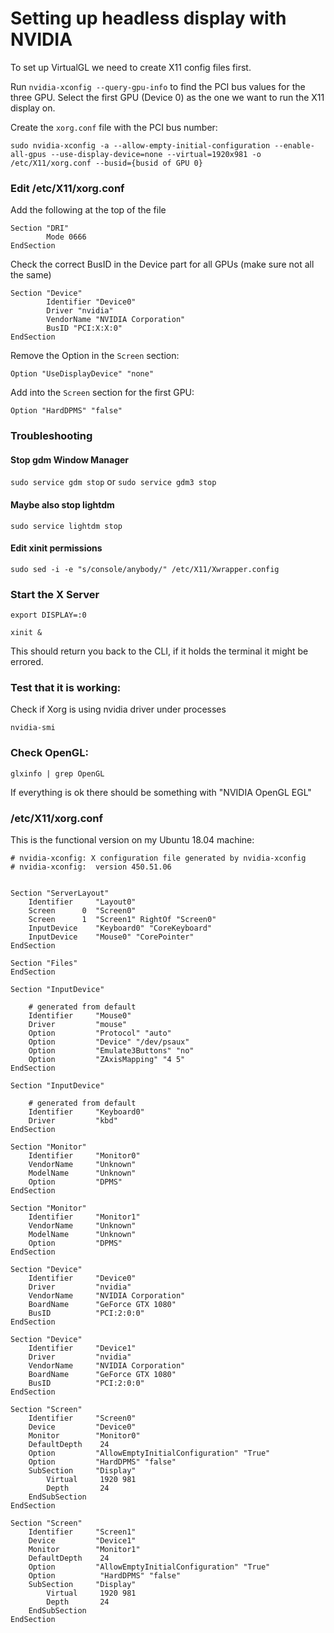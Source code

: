 # Setting up headless display with NVIDIA

To set up VirtualGL we need to create X11 config files first.

Run `nvidia-xconfig --query-gpu-info` to find the PCI bus values for the three GPU. Select the first GPU (Device 0) as the one we want to run the X11 display on.

Create the `xorg.conf` file with the PCI bus number: 

```
sudo nvidia-xconfig -a --allow-empty-initial-configuration --enable-all-gpus --use-display-device=none --virtual=1920x981 -o /etc/X11/xorg.conf --busid={busid of GPU 0}
```

### Edit /etc/X11/xorg.conf 

Add the following at the top of the file

```
Section "DRI"
        Mode 0666
EndSection
```

Check the correct BusID in the Device part for all GPUs (make sure not all the same)

```
Section "Device"
        Identifier "Device0"
        Driver "nvidia"
        VendorName "NVIDIA Corporation"
        BusID "PCI:X:X:0"
EndSection
```

Remove the Option in the `Screen` section:

```Option "UseDisplayDevice" "none"```

Add into the `Screen` section for the first GPU: 

```Option "HardDPMS" "false"```

### Troubleshooting

#### Stop gdm Window Manager


```sudo service gdm stop``` 
or
```sudo service gdm3 stop```

#### Maybe also stop lightdm

```sudo service lightdm stop```

#### Edit xinit permissions

```sudo sed -i -e "s/console/anybody/" /etc/X11/Xwrapper.config```

### Start the X Server

```export DISPLAY=:0```

```xinit &```

This should return you back to the CLI, if it holds the terminal it might be errored. 

### Test that it is working:

Check if Xorg is using nvidia driver under processes

```nvidia-smi```

### Check OpenGL:

```
glxinfo | grep OpenGL
```

If everything is ok there should be something with "NVIDIA OpenGL EGL"



### /etc/X11/xorg.conf

This is the functional version on my Ubuntu 18.04 machine:

```
# nvidia-xconfig: X configuration file generated by nvidia-xconfig
# nvidia-xconfig:  version 450.51.06


Section "ServerLayout"
    Identifier     "Layout0"
    Screen      0  "Screen0"
    Screen      1  "Screen1" RightOf "Screen0"
    InputDevice    "Keyboard0" "CoreKeyboard"
    InputDevice    "Mouse0" "CorePointer"
EndSection

Section "Files"
EndSection

Section "InputDevice"

    # generated from default
    Identifier     "Mouse0"
    Driver         "mouse"
    Option         "Protocol" "auto"
    Option         "Device" "/dev/psaux"
    Option         "Emulate3Buttons" "no"
    Option         "ZAxisMapping" "4 5"
EndSection

Section "InputDevice"

    # generated from default
    Identifier     "Keyboard0"
    Driver         "kbd"
EndSection

Section "Monitor"
    Identifier     "Monitor0"
    VendorName     "Unknown"
    ModelName      "Unknown"
    Option         "DPMS"
EndSection

Section "Monitor"
    Identifier     "Monitor1"
    VendorName     "Unknown"
    ModelName      "Unknown"
    Option         "DPMS"
EndSection

Section "Device"
    Identifier     "Device0"
    Driver         "nvidia"
    VendorName     "NVIDIA Corporation"
    BoardName      "GeForce GTX 1080"
    BusID          "PCI:2:0:0"
EndSection

Section "Device"
    Identifier     "Device1"
    Driver         "nvidia"
    VendorName     "NVIDIA Corporation"
    BoardName      "GeForce GTX 1080"
    BusID          "PCI:2:0:0"
EndSection

Section "Screen"
    Identifier     "Screen0"
    Device         "Device0"
    Monitor        "Monitor0"
    DefaultDepth    24
    Option         "AllowEmptyInitialConfiguration" "True"
    Option         "HardDPMS" "false"
    SubSection     "Display"
        Virtual     1920 981
        Depth       24
    EndSubSection
EndSection

Section "Screen"
    Identifier     "Screen1"
    Device         "Device1"
    Monitor        "Monitor1"
    DefaultDepth    24
    Option         "AllowEmptyInitialConfiguration" "True"
    Option          "HardDPMS" "false"
    SubSection     "Display"
        Virtual     1920 981
        Depth       24
    EndSubSection
EndSection

```
